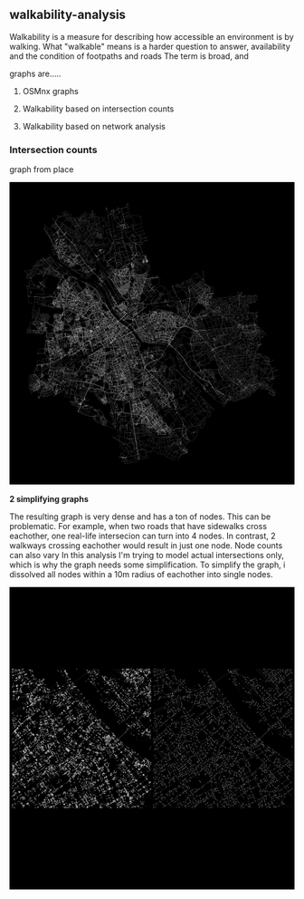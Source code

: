 ## walkability-analysis

Walkability is a measure for describing how accessible an environment is by walking. What "walkable" means is a harder question to answer,  availability and the condition of footpaths and roads The term is broad, and 

graphs are.....

1. OSMnx graphs 

2. Walkability based on intersection counts

3. Walkability based on network analysis



### Intersection counts

graph from place

![Graph overview](docs/graph_overview.png)

**2 simplifying graphs**

The resulting graph is very dense and has a ton of nodes. This can be problematic. For example, when two roads that have sidewalks cross eachother, one real-life intersecion can turn into 4 nodes. In contrast, 2 walkways crossing eachother would result in just one node. Node counts can also vary  In this analysis I'm trying to model actual intersections only, which is why the graph needs some simplification. To simplify the graph, i dissolved all nodes within a 10m radius of eachother into single nodes.

![Graph comparison](docs/graph_comparison.png)


